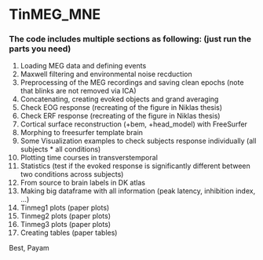 # TinMEG_MNE

### The code includes multiple sections as following: (just run the parts you need)
1. Loading MEG data and defining events
2. Maxwell filtering and environmental noise recduction
3. Preprocessing of the MEG recordings and saving clean epochs (note that blinks are not removed via ICA)
4. Concatenating, creating evoked objects and grand averaging
5. Check EOG response (recreating of the figure in Niklas thesis)
6. Check ERF response (recreating of the figure in Niklas thesis)
7. Cortical surface reconstruction (+bem, +head_model) with FreeSurfer
8. Morphing to freesurfer template brain
9. Some Visualization examples to check subjects response individually (all subjects * all conditions)
10. Plotting time courses in transverstemporal
11. Statistics (test if the evoked response is significantly different between two conditions across subjects)
12. From source to brain labels in DK atlas
13. Making big dataframe with all information (peak latency, inhibition index, ...)
14. Tinmeg1 plots (paper plots)
15. Tinmeg2 plots (paper plots)
16. Tinmeg3 plots (paper plots)
17. Creating tables (paper tables)

Best,
Payam
